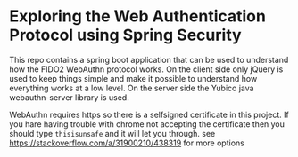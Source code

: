 # Exploring the Web Authentication Protocol using Spring Security 

This repo contains a spring boot application that can be used to understand how the FIDO2 WebAuthn protocol 
works. On the client side only jQuery is used to keep things simple and make it possible to understand how
everything works at a low level. On the server side the Yubico java webauthn-server library is used. 

WebAuthn requires https so there is a selfsigned certificate in this project. If you hare having trouble with chrome 
not accepting the certificate then you should type `thisisunsafe` and it will let you through. 
see https://stackoverflow.com/a/31900210/438319 for more options

